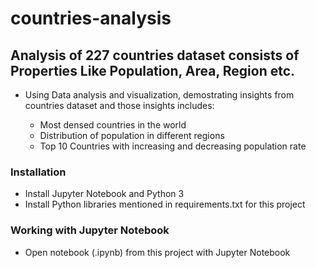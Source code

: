 # countries-analysis
## Analysis of 227 countries dataset consists of Properties Like Population, Area, Region etc.

* Using Data analysis and visualization, demostrating insights from countries dataset and those insights includes:

	* Most densed countries in the world
	* Distribution of population in different regions
	* Top 10 Countries with increasing and decreasing population rate


### Installation

* Install Jupyter Notebook and Python 3
* Install Python libraries mentioned in requirements.txt for this  project

### Working with Jupyter Notebook

* Open notebook (.ipynb) from this project with Jupyter Notebook
